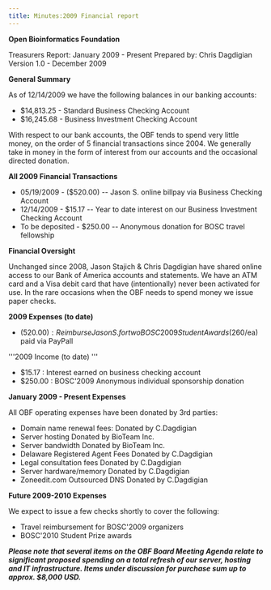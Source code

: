 ```yaml
---
title: Minutes:2009 Financial report
---
```


**Open Bioinformatics Foundation**

Treasurers Report: January 2009 - Present Prepared by: Chris Dagdigian
Version 1.0 - December 2009

**General Summary**

As of 12/14/2009 we have the following balances in our banking accounts:

-   $14,813.25 - Standard Business Checking Account
-   $16,245.68 - Business Investment Checking Account

With respect to our bank accounts, the OBF tends to spend very little
money, on the order of 5 financial transactions since 2004. We generally
take in money in the form of interest from our accounts and the
occasional directed donation.

**All 2009 Financial Transactions**

-   05/19/2009 - ($520.00) -- Jason S. online billpay via Business
    Checking Account
-   12/14/2009 - $15.17 -- Year to date interest on our Business
    Investment Checking Account
-   To be deposited - $250.00 -- Anonymous donation for BOSC travel
    fellowship

**Financial Oversight**

Unchanged since 2008, Jason Stajich & Chris Dagdigian have shared online
access to our Bank of America accounts and statements. We have an ATM
card and a Visa debit card that have (intentionally) never been
activated for use. In the rare occasions when the OBF needs to spend
money we issue paper checks.

**2009 Expenses (to date)**

-   $(520.00) : Reimburse Jason S. for two BOSC 2009 Student
    Awards ($260/ea) paid via PayPall

'''2009 Income (to date) '''

-   $15.17 : Interest earned on business checking account
-   $250.00 : BOSC'2009 Anonymous individual sponsorship donation

**January 2009 - Present Expenses**

All OBF operating expenses have been donated by 3rd parties:

-   Domain name renewal fees: Donated by C.Dagdigian
-   Server hosting Donated by BioTeam Inc.
-   Server bandwidth Donated by BioTeam Inc.
-   Delaware Registered Agent Fees Donated by C.Dagdigian
-   Legal consultation fees Donated by C.Dagdigian
-   Server hardware/memory Donated by C.Dagdigian
-   Zoneedit.com Outsourced DNS Donated by C.Dagdigian

**Future 2009-2010 Expenses**

We expect to issue a few checks shortly to cover the following:

-   Travel reimbursement for BOSC'2009 organizers
-   BOSC'2010 Student Prize awards

***Please note that several items on the OBF Board Meeting Agenda relate
to significant proposed spending on a total refresh of our server,
hosting and IT infrastructure. Items under discussion for purchase sum
up to approx. $8,000 USD.***
